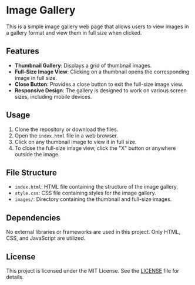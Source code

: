 # Image Gallery

This is a simple image gallery web page that allows users to view images in a gallery format and view them in full size when clicked.

## Features

- **Thumbnail Gallery**: Displays a grid of thumbnail images.
- **Full-Size Image View**: Clicking on a thumbnail opens the corresponding image in full size.
- **Close Button**: Provides a close button to exit the full-size image view.
- **Responsive Design**: The gallery is designed to work on various screen sizes, including mobile devices.

## Usage

1. Clone the repository or download the files.
2. Open the `index.html` file in a web browser.
3. Click on any thumbnail image to view it in full size.
4. To close the full-size image view, click the "X" button or anywhere outside the image.

## File Structure

- `index.html`: HTML file containing the structure of the image gallery.
- `style.css`: CSS file containing styles for the image gallery.
- `images/`: Directory containing the thumbnail and full-size images.

## Dependencies

No external libraries or frameworks are used in this project. Only HTML, CSS, and JavaScript are utilized.

## License

This project is licensed under the MIT License. See the [LICENSE](LICENSE) file for details.


